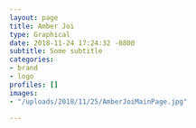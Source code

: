```yaml
---
layout: page
title: Amber Joi
type: Graphical
date: 2018-11-24 17:24:32 -0800
subtitle: Some subtitle
categories:
- brand
- logo
profiles: []
images:
- "/uploads/2018/11/25/AmberJoiMainPage.jpg"

---
```


